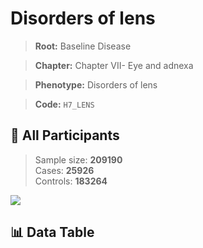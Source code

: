 # Disorders of lens

> **Root:** Baseline Disease  

> **Chapter:** Chapter VII- Eye and adnexa  

> **Phenotype:** Disorders of lens  

> **Code:** `H7_LENS`

## 🧪 All Participants  
> Sample size: **209190**  
> Cases: **25926**  
> Controls: **183264**
<img src="/Sensitive/Figures/ALL/Incidence/H7_LENS.png"/>

## 📊 Data Table
<CsvTableMRF src="/Sensitive/Data/ALL/Incidence/COX_H7_LENS.csv"/>

